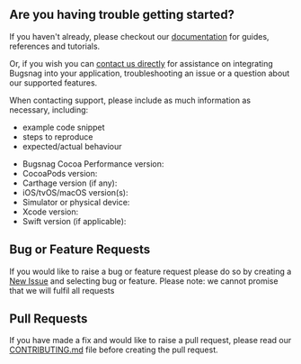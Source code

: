 ## Are you having trouble getting started?
If you haven't already, please checkout our [documentation](https://docs.bugsnag.com/performance/ios/) for guides, references and tutorials.

Or, if you wish you can [contact us directly](mailto:support@bugsnag.com) for assistance on integrating Bugsnag into your application, troubleshooting an issue or a question about our supported features.

When contacting support, please include as much information as necessary, including:

- example code snippet
- steps to reproduce
- expected/actual behaviour 

* Bugsnag Cocoa Performance version:
* CocoaPods version:
* Carthage version (if any):
* iOS/tvOS/macOS version(s):
* Simulator or physical device:
* Xcode version:
* Swift version (if applicable):

## Bug or Feature Requests
If you would like to raise a bug or feature request please do so by creating a [New Issue](https://github.com/bugsnag/bugsnag-cocoa-performance/issues/new/choose) and selecting bug or feature.
Please note: we cannot promise that we will fulfil all requests

## Pull Requests
If you have made a fix and would like to raise a pull request, please read our [CONTRIBUTING.md](../CONTRIBUTING.md) file before creating the pull request.